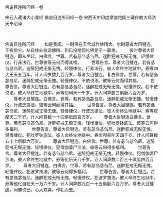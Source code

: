 佛说目连所问经一卷


宋元入藏诸大小乘经
佛说目连所问经一卷
宋西天中印度摩伽陀国三藏传教大师法天奉诏译


　　

佛说目连所问经
　　如是我闻。一时佛在王舍城竹林精舍。尔时尊者大目犍连。于夜后分。从自住处往诣佛所。到已投地顶礼佛足于一面坐。
　　彼时尊者大目犍连。即从坐起。白佛言。世尊。若有苾刍苾刍尼。迷醉犯戒无惭无愧。轻慢律仪。行非法行。世尊彼等云何而得其福。
　　世尊告言。尊者大目犍连。若有苾刍苾刍尼。迷醉犯戒无惭无愧。轻慢律仪。行非法行。彼人命终生地狱中。寿等四大王天五百年。计人间岁数九百万岁。尊者大目犍连。复白佛言。世尊。若有苾刍苾刍尼。迷醉犯戒无惭无愧。轻慢律仪。不依说法。彼等云何而得其福。
　　世尊告言。尊者大目犍连。若有苾刍苾刍尼。迷醉犯戒无惭无愧。轻慢律仪。若不依说法。彼人命终生地狱中。寿等忉利天一千岁。计人间算数三俱胝六百万岁。
　　尊者大目犍连。白佛言。世尊。若有苾刍苾刍尼。迷醉犯戒无惭无愧。轻慢律仪。行波逸提法。彼等云何而得其福。
　　世尊告言。尊者大目犍连。若有苾刍苾刍尼。迷醉犯戒无惭无愧。轻慢律仪。行波逸提法。彼人命终生地狱中。寿等夜摩天二千岁。计人间算数一十四俱胝四百万岁。
　　尊者大目犍连白佛言。世尊。若有苾刍苾刍尼。迷醉犯戒无惭无愧。轻慢律仪。犯吐罗钵底法。彼等云何得多福利。
　　世尊告言。尊者大目犍连。若有苾刍苾刍尼。迷醉犯戒无惭无愧。轻慢律仪。犯吐罗钵底法。彼人命终生地狱中。寿命兜率陀天四千岁。计人间算数五十七俱胝六万岁。
　　尊者大目犍连。白佛言。世尊。若有苾刍苾刍尼。迷醉犯戒无惭无愧。轻慢律仪。犯僧伽婆尸沙法。彼等云何得多福利。
　　世尊告言。尊者大目犍连。若有苾刍苾刍尼。迷醉犯戒无惭无愧。轻慢律仪。犯僧伽婆尸沙法。彼人命终生地狱中。寿等化乐天八千岁。计人间算数二百三十俱胝四百万岁。
　　尊者大目犍连。白佛言。世尊。若有苾刍苾刍尼。迷醉犯戒无惭无愧。轻慢律仪。犯波罗夷法。彼等云何得多福利。
　　世尊告言。尊者大目犍连。若有苾刍苾刍尼。迷醉犯戒无惭无愧。轻慢律仪。犯波罗夷法。彼人命终生地狱中。寿等他化自在天一万六千岁。计人间算数九百一十五俱胝六百万岁。尊者大目犍连。闻佛说已。心大欢喜。作礼而去。

